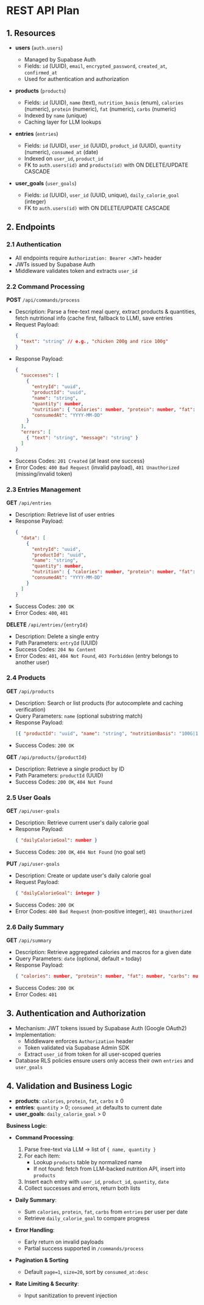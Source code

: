 # REST API Plan

## 1. Resources

- **users** (`auth.users`)
  - Managed by Supabase Auth
  - Fields: `id` (UUID), `email`, `encrypted_password`, `created_at`, `confirmed_at`
  - Used for authentication and authorization

- **products** (`products`)
  - Fields: `id` (UUID), `name` (text), `nutrition_basis` (enum), `calories` (numeric), `protein` (numeric), `fat` (numeric), `carbs` (numeric)
  - Indexed by `name` (unique)
  - Caching layer for LLM lookups

- **entries** (`entries`)
  - Fields: `id` (UUID), `user_id` (UUID), `product_id` (UUID), `quantity` (numeric), `consumed_at` (date)
  - Indexed on `user_id`, `product_id`
  - FK to `auth.users(id)` and `products(id)` with ON DELETE/UPDATE CASCADE

- **user_goals** (`user_goals`)
  - Fields: `id` (UUID), `user_id` (UUID, unique), `daily_calorie_goal` (integer)
  - FK to `auth.users(id)` with ON DELETE/UPDATE CASCADE

## 2. Endpoints

### 2.1 Authentication

- All endpoints require `Authorization: Bearer <JWT>` header
- JWTs issued by Supabase Auth
- Middleware validates token and extracts `user_id`

### 2.2 Command Processing

**POST** `/api/commands/process`

- Description: Parse a free-text meal query, extract products & quantities, fetch nutritional info (cache first, fallback to LLM), save entries
- Request Payload:
  ```json
  {
    "text": "string" // e.g., "chicken 200g and rice 100g"
  }
  ```
- Response Payload:
  ```json
  {
    "successes": [
      {
        "entryId": "uuid",
        "productId": "uuid",
        "name": "string",
        "quantity": number,
        "nutrition": { "calories": number, "protein": number, "fat": number, "carbs": number },
        "consumedAt": "YYYY-MM-DD"
      }
    ],
    "errors": [
      { "text": "string", "message": "string" }
    ]
  }
  ```
- Success Codes: `201 Created` (at least one success)
- Error Codes: `400 Bad Request` (invalid payload), `401 Unauthorized` (missing/invalid token)

### 2.3 Entries Management

**GET** `/api/entries`

- Description: Retrieve list of user entries
- Response Payload:
  ```json
  {
    "data": [
      {
        "entryId": "uuid",
        "productId": "uuid",
        "name": "string",
        "quantity": number,
        "nutrition": { "calories": number, "protein": number, "fat": number, "carbs": number },
        "consumedAt": "YYYY-MM-DD"
      }
    ]
  }
  ```
- Success Codes: `200 OK`
- Error Codes: `400`, `401`

**DELETE** `/api/entries/{entryId}`

- Description: Delete a single entry
- Path Parameters: `entryId` (UUID)
- Success Codes: `204 No Content`
- Error Codes: `401`, `404 Not Found`, `403 Forbidden` (entry belongs to another user)

### 2.4 Products

**GET** `/api/products`

- Description: Search or list products (for autocomplete and caching verification)
- Query Parameters: `name` (optional substring match)
- Response Payload:
  ```json
  [{ "productId": "uuid", "name": "string", "nutritionBasis": "100G|100ML|UNIT", "calories": number, "protein": number, "fat": number, "carbs": number }]
  ```
- Success Codes: `200 OK`

**GET** `/api/products/{productId}`

- Description: Retrieve a single product by ID
- Path Parameters: `productId` (UUID)
- Success Codes: `200 OK`, `404 Not Found`

### 2.5 User Goals

**GET** `/api/user-goals`

- Description: Retrieve current user's daily calorie goal
- Response Payload:
  ```json
  { "dailyCalorieGoal": number }
  ```
- Success Codes: `200 OK`, `404 Not Found` (no goal set)

**PUT** `/api/user-goals`

- Description: Create or update user's daily calorie goal
- Request Payload:
  ```json
  { "dailyCalorieGoal": integer }
  ```
- Success Codes: `200 OK`
- Error Codes: `400 Bad Request` (non-positive integer), `401 Unauthorized`

### 2.6 Daily Summary

**GET** `/api/summary`

- Description: Retrieve aggregated calories and macros for a given date
- Query Parameters: `date` (optional, default = today)
- Response Payload:
  ```json
  { "calories": number, "protein": number, "fat": number, "carbs": number, "goal": number (nullable) }
  ```
- Success Codes: `200 OK`
- Error Codes: `401`

## 3. Authentication and Authorization

- Mechanism: JWT tokens issued by Supabase Auth (Google OAuth2)
- Implementation:
  - Middleware enforces `Authorization` header
  - Token validated via Supabase Admin SDK
  - Extract `user_id` from token for all user-scoped queries
- Database RLS policies ensure users only access their own `entries` and `user_goals`

## 4. Validation and Business Logic

- **products**: `calories`, `protein`, `fat`, `carbs` &ge; 0
- **entries**: `quantity` &gt; 0; `consumed_at` defaults to current date
- **user_goals**: `daily_calorie_goal` &gt; 0

**Business Logic**:

- **Command Processing**:
  1. Parse free-text via LLM → list of `{ name, quantity }`
  2. For each item:
     - Lookup `products` table by normalized name
     - If not found: fetch from LLM-backed nutrition API, insert into `products`
  3. Insert each entry with `user_id`, `product_id`, `quantity`, `date`
  4. Collect successes and errors, return both lists

- **Daily Summary**:
  - Sum `calories`, `protein`, `fat`, `carbs` from `entries` per user per date
  - Retrieve `daily_calorie_goal` to compare progress

- **Error Handling**:
  - Early return on invalid payloads
  - Partial success supported in `/commands/process`

- **Pagination & Sorting**
  - Default `page=1`, `size=20`, sort by `consumed_at:desc`

- **Rate Limiting & Security**:
  - Input sanitization to prevent injection
